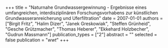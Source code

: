 +++
title = "Naturnahe Grundwassergewinnung - Ergebnisse eines umfangreichen, interdisziplinären Forschungsvorhabens zur künstlichen Grundwasseranreicherung und Uferfiltration"
date = 2007-01-01
authors = ["Birgit Fritz", "Halim Dizer", "Janek Greskowiak", "Steffen Grünheid", "Gesche Grützmacher", "Thomas Heberer", "Ekkehard Holzbecher", "Gudrun Massmann"]
publication_types = ["2"]
abstract = ""
selected = false
publication = "*wwt*"
+++

